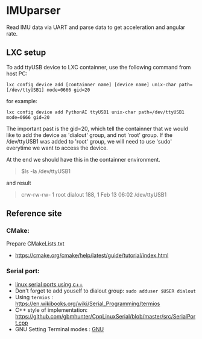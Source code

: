 # IMUparser
Read IMU data via UART and parse data to get acceleration and angular rate.

## LXC setup
To add ttyUSB device to LXC containner, use the following command from host PC:

`lxc config device add [containner name] [device name] unix-char path=[/dev/ttyUSB1] mode=0666 gid=20`

for example:

`lxc config device add PythonAI ttyUSB1 unix-char path=/dev/ttyUSB1 mode=0666 gid=20`

The important past is the gid=20, which tell the containner that we would like to add
the device as 'dialout' group, and not 'root' group. If the /dev/ttyUSB1 was added
to 'root' group, we will need to use 'sudo' everytime we want to access the device.

At the end we should have this in the containner environment.
> $ls -la /dev/ttyUSB1

and result

> crw-rw-rw- 1 root dialout 188, 1 Feb 13 06:02 /dev/ttyUSB1

## Reference site
### CMake:
Prepare CMakeLists.txt
- https://cmake.org/cmake/help/latest/guide/tutorial/index.html

### Serial port:
- [linux serial ports using c++](https://blog.mbedded.ninja/programming/operating-systems/linux/linux-serial-ports-using-c-cpp/)
- Don't forget to add youself to dialout group: `sudo adduser $USER dialout`
- Using `termios` : https://en.wikibooks.org/wiki/Serial_Programming/termios
- C++ style of implementation: https://github.com/gbmhunter/CppLinuxSerial/blob/master/src/SerialPort.cpp
- GNU Setting Terminal modes : [GNU](http://www.gnu.org/software/libc/manual/html_node/Terminal-Modes.html)

